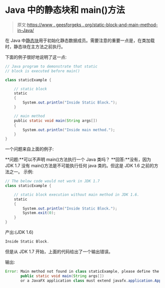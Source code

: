 # Java 中的静态块和 main()方法

> 原文:[https://www . geesforgeks . org/static-block-and-main-method-in-Java/](https://www.geeksforgeeks.org/static-block-and-main-method-in-java/)

在 Java 中[静态块](https://www.geeksforgeeks.org/g-fact-79/)用于初始化静态数据成员。需要注意的重要一点是，在类加载时，静态块在主方法之前执行。

下面的例子很好地说明了这一点:

```java
// Java program to demonstrate that static 
// block is executed before main()

class staticExample {

    // static block
    static
    {
        System.out.println("Inside Static Block.");
    }

    // main method
    public static void main(String args[])
    {
        System.out.println("Inside main method.");
    }
}
```

一个问题来自上面的例子:

**问题:**可以不声明 main()方法执行一个 Java 类吗？
**回答:**没有，因为 JDK 1.7 没有 main()方法是不可能执行任何 java 类的。但这是 JDK 1.6 之前的方法之一。
示例:

```java
// The below code would not work in JDK 1.7
class staticExample {

    // static block execution without main method in JDK 1.6.
    static
    {
        System.out.println("Inside Static Block.");
        System.exit(0);
    }
}
```

产出:(JDK 1.6)

```java
Inside Static Block.

```

但是从 JDK 1.7 开始，上面的代码给出了一个输出错误。

输出:

```java
Error: Main method not found in class staticExample, please define the main method as:
       public static void main(String args[])
       or a JavaFX application class must extend javafx.application.Application

```